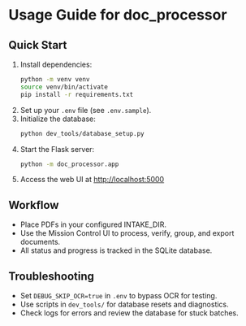 # Usage Guide for doc_processor

## Quick Start

1. Install dependencies:
   ```bash
   python -m venv venv
   source venv/bin/activate
   pip install -r requirements.txt
   ```
2. Set up your `.env` file (see `.env.sample`).
3. Initialize the database:
   ```bash
   python dev_tools/database_setup.py
   ```
4. Start the Flask server:
   ```bash
   python -m doc_processor.app
   ```
5. Access the web UI at [http://localhost:5000](http://localhost:5000)

## Workflow
- Place PDFs in your configured INTAKE_DIR.
- Use the Mission Control UI to process, verify, group, and export documents.
- All status and progress is tracked in the SQLite database.

## Troubleshooting
- Set `DEBUG_SKIP_OCR=true` in `.env` to bypass OCR for testing.
- Use scripts in `dev_tools/` for database resets and diagnostics.
- Check logs for errors and review the database for stuck batches.

